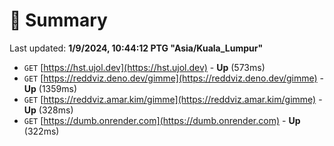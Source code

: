 # 📖 Summary
Last updated: **1/9/2024, 10:44:12 PTG "Asia/Kuala_Lumpur"**

- `GET` [https://hst.ujol.dev](https://hst.ujol.dev) - **Up** (573ms)
- `GET` [https://reddviz.deno.dev/gimme](https://reddviz.deno.dev/gimme) - **Up** (1359ms)
- `GET` [https://reddviz.amar.kim/gimme](https://reddviz.amar.kim/gimme) - **Up** (328ms)
- `GET` [https://dumb.onrender.com](https://dumb.onrender.com) - **Up** (322ms)
